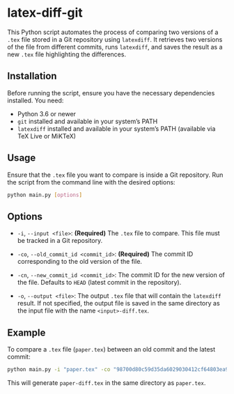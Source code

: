 # latex-diff-git

This Python script automates the process of comparing two versions of a `.tex` file stored in a Git repository using `latexdiff`. It retrieves two versions of the file from different commits, runs `latexdiff`, and saves the result as a new `.tex` file highlighting the differences.

## Installation

Before running the script, ensure you have the necessary dependencies installed. You need:

- Python 3.6 or newer
- `git` installed and available in your system’s PATH
- `latexdiff` installed and available in your system’s PATH (available via TeX Live or MiKTeX)

## Usage

Ensure that the `.tex` file you want to compare is inside a Git repository. Run the script from the command line with the desired options:

```sh
python main.py [options]
```

## Options

- `-i`, `--input <file>`: **(Required)** The `.tex` file to compare. This file must be tracked in a Git repository.
  
- `-co`, `--old_commit_id <commit_id>`: **(Required)** The commit ID corresponding to the old version of the file.

- `-cn`, `--new_commit_id <commit_id>`: The commit ID for the new version of the file. Defaults to `HEAD` (latest commit in the repository).

- `-o`, `--output <file>`: The output `.tex` file that will contain the `latexdiff` result. If not specified, the output file is saved in the same directory as the input file with the name `<input>-diff.tex`.

## Example

To compare a `.tex` file (`paper.tex`) between an old commit and the latest commit:

```sh
python main.py -i "paper.tex" -co "98700d80c59d35da6029030412cf64803ea9a5e5"
```

This will generate `paper-diff.tex` in the same directory as `paper.tex`.
